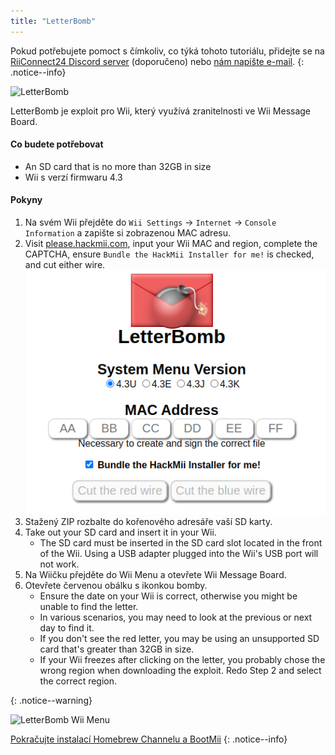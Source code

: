 ```yaml
---
title: "LetterBomb"
---
```


Pokud potřebujete pomoct s čímkoliv, co týká tohoto tutoriálu, přidejte se na [RiiConnect24 Discord server](https://discord.gg/rc24) (doporučeno) nebo [nám napište e-mail](mailto:support@riiconnect24.net).
{: .notice--info}

![LetterBomb](/images/letterbomb.png)

LetterBomb je exploit pro Wii, který využívá zranitelnosti ve Wii Message Board.

#### Co budete potřebovat
- An SD card that is no more than 32GB in size
- Wii s verzí firmwaru 4.3

#### Pokyny


1. Na svém Wii přejděte do `Wii Settings` -> `Internet` -> `Console Information` a zapište si zobrazenou MAC adresu.
1. Visit [please.hackmii.com](https://please.hackmii.com), input your Wii MAC and region, complete the CAPTCHA, ensure `Bundle the HackMii Installer for me!` is checked, and cut either wire. ![HackMii Screen](/images/Wii/LetterBomb-PC.png)
1. Stažený ZIP rozbalte do kořenového adresáře vaší SD karty.
1. Take out your SD card and insert it in your Wii.
   - The SD card must be inserted in the SD card slot located in the front of the Wii. Using a USB adapter plugged into the Wii's USB port will not work.
1. Na Wiičku přejděte do Wii Menu a otevřete Wii Message Board.
1. Otevřete červenou obálku s ikonkou bomby.
   - Ensure the date on your Wii is correct, otherwise you might be unable to find the letter.
   - In various scenarios, you may need to look at the previous or next day to find it.
   - If you don't see the red letter, you may be using an unsupported SD card that's greater than 32GB in size.
   - If your Wii freezes after clicking on the letter, you probably chose the wrong region when downloading the exploit. Redo Step 2 and select the correct region.


{: .notice--warning}


![LetterBomb Wii Menu](/images/Wii/LetterBomb-Wii.png)

[Pokračujte instalací Homebrew Channelu a BootMii](hbc)
{: .notice--info}
